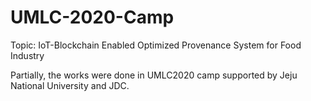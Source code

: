 # UMLC-2020-Camp
Topic: IoT-Blockchain Enabled Optimized Provenance System for Food Industry


Partially,  the works were done in UMLC2020 camp supported by Jeju National University and JDC.
